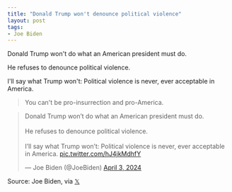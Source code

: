 ```yaml
---
title: "Donald Trump won't denounce political violence"
layout: post
tags:
- Joe Biden
---
```


Donald Trump won't do what an American president must do.

He refuses to denounce political violence.

I'll say what Trump won't: Political violence is never, ever acceptable in America.

> You can't be pro-insurrection and pro-America.

<blockquote class="twitter-tweet"><p lang="en" dir="ltr">Donald Trump won’t do what an American president must do.<br /><br />He refuses to denounce political violence. <br /><br />I’ll say what Trump won’t: Political violence is never, ever acceptable in America. <a href="https://t.co/hJ4jkMdhfY">pic.twitter.com/hJ4jkMdhfY</a></p>&mdash; Joe Biden (@JoeBiden) <a href="https://twitter.com/JoeBiden/status/1775318318376710399?ref_src=twsrc%5Etfw">April 3, 2024</a></blockquote> <script async src="https://platform.twitter.com/widgets.js" charset="utf-8"></script>

Source: Joe Biden, via [𝕏](https://x.com)
